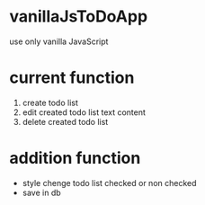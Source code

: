 # vanillaJsToDoApp
use only vanilla JavaScript

# current function
1. create todo list
2. edit created todo list text content
3. delete created todo list

# addition function
- style chenge todo list checked or non checked
- save in db
